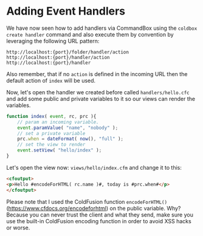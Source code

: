 # Adding Event Handlers

We have now seen how to add handlers via CommandBox using the `coldbox create handler` command and also execute them by convention by leveraging the following URL pattern:

```
http://localhost:{port}/folder/handler/action
http://localhost:{port}/handler/action
http://localhost:{port}/handler
```

Also remember, that if no `action` is defined in the incoming URL then the default action of `index` will be used.  

Now, let's open the handler we created before called `handlers/hello.cfc` and add some public and private variables to it so our views can render the variables.


```js
function index( event, rc, prc ){
    // param an incoming variable.
    event.paramValue( "name", "nobody" );
    // set a private variable
    prc.when = dateFormat( now(), "full" );
    // set the view to render
    event.setView( "hello/index" );
}
```

Let's open the view now: `views/hello/index.cfm` and change it to this:

```html
<cfoutput>
<p>Hello #encodeForHTML( rc.name )#, today is #prc.when#</p>
</cfoutput>
```

Please note that I used the ColdFusion function `encodeForHTML()` (https://www.cfdocs.org/encodeforhtml) on the public variable.  Why? Because you can never trust the client and what they send, make sure you use the built-in ColdFusion encoding function in order to avoid XSS hacks or worse.


